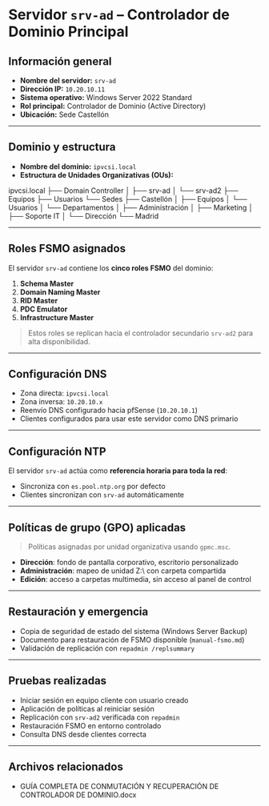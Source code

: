 # Servidor `srv-ad` – Controlador de Dominio Principal

## Información general

- **Nombre del servidor:** `srv-ad`
- **Dirección IP:** `10.20.10.11`
- **Sistema operativo:** Windows Server 2022 Standard
- **Rol principal:** Controlador de Dominio (Active Directory)
- **Ubicación:** Sede Castellón

---

## Dominio y estructura

- **Nombre del dominio:** `ipvcsi.local`
- **Estructura de Unidades Organizativas (OUs):**

ipvcsi.local
├── Domain Controller
│ ├── srv-ad
│ └── srv-ad2
├── Equipos
├── Usuarios
└── Sedes
     ├── Castellón
     │        ├── Equipos
     │        └── Usuarios
     │                └── Departamentos
     │                           ├── Administración
     │                           ├── Marketing
     │                           ├── Soporte IT
     │                           └── Dirección
     └── Madrid

---

## Roles FSMO asignados

El servidor `srv-ad` contiene los **cinco roles FSMO** del dominio:

1. **Schema Master**
2. **Domain Naming Master**
3. **RID Master**
4. **PDC Emulator**
5. **Infrastructure Master**

> Estos roles se replican hacia el controlador secundario `srv-ad2` para alta disponibilidad.

---

## Configuración DNS

- Zona directa: `ipvcsi.local`  
- Zona inversa: `10.20.10.x`  
- Reenvío DNS configurado hacia pfSense (`10.20.10.1`)  
- Clientes configurados para usar este servidor como DNS primario

---

## Configuración NTP

El servidor `srv-ad` actúa como **referencia horaria para toda la red**:

- Sincroniza con `es.pool.ntp.org` por defecto
- Clientes sincronizan con `srv-ad` automáticamente

---

## Políticas de grupo (GPO) aplicadas

> Políticas asignadas por unidad organizativa usando `gpmc.msc`.


- **Dirección**: fondo de pantalla corporativo, escritorio personalizado  
- **Administración**: mapeo de unidad Z:\ con carpeta compartida  
- **Edición**: acceso a carpetas multimedia, sin acceso al panel de control

---

## Restauración y emergencia

- Copia de seguridad de estado del sistema (Windows Server Backup)
- Documento para restauración de FSMO disponible (`manual-fsmo.md`)
- Validación de replicación con `repadmin /replsummary`

---

## Pruebas realizadas

- Iniciar sesión en equipo cliente con usuario creado 
- Aplicación de políticas al reiniciar sesión 
- Replicación con `srv-ad2` verificada con `repadmin` 
- Restauración FSMO en entorno controlado 
- Consulta DNS desde clientes correcta

---

## Archivos relacionados

- GUÍA COMPLETA DE CONMUTACIÓN Y RECUPERACIÓN DE CONTROLADOR DE DOMINIO.docx


